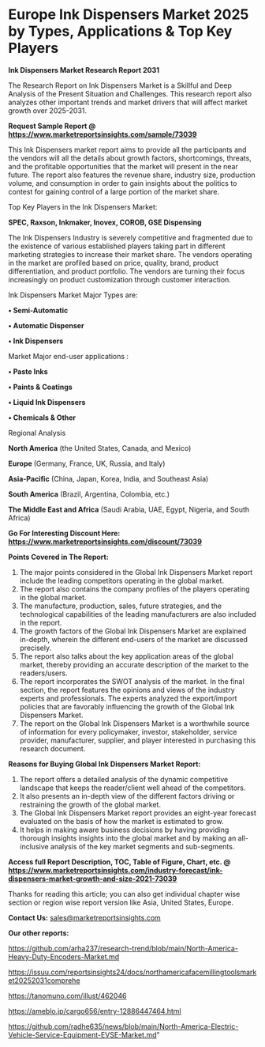 # Europe Ink Dispensers Market 2025 by Types, Applications & Top Key Players

<strong>Ink Dispensers Market Research Report 2031</strong>

The Research Report on Ink Dispensers Market is a Skillful and Deep Analysis of the Present Situation and Challenges. This research report also analyzes other important trends and market drivers that will affect market growth over 2025-2031.

<strong>Request Sample Report @ <a href=https://www.marketreportsinsights.com/sample/73039>https://www.marketreportsinsights.com/sample/73039</a></strong>

This Ink Dispensers market report aims to provide all the participants and the vendors will all the details about growth factors, shortcomings, threats, and the profitable opportunities that the market will present in the near future. The report also features the revenue share, industry size, production volume, and consumption in order to gain insights about the politics to contest for gaining control of a large portion of the market share.

Top Key Players in the Ink Dispensers Market:

<strong>SPEC, Raxson, Inkmaker, Inovex, COROB, GSE Dispensing</strong>

The Ink Dispensers Industry is severely competitive and fragmented due to the existence of various established players taking part in different marketing strategies to increase their market share. The vendors operating in the market are profiled based on price, quality, brand, product differentiation, and product portfolio. The vendors are turning their focus increasingly on product customization through customer interaction.

Ink Dispensers Market Major Types are:

<strong>• Semi-Automatic

• Automatic Dispenser

• Ink Dispensers</strong>

Market Major end-user applications :

<strong>• Paste Inks

• Paints & Coatings

• Liquid Ink Dispensers

• Chemicals & Other</strong>

Regional Analysis

</u><strong><b>North America</b></strong> (the United States, Canada, and Mexico)

<strong><b>Europe </b></strong>(Germany, France, UK, Russia, and Italy)

<strong><b>Asia-Pacific</b></strong> (China, Japan, Korea, India, and Southeast Asia)

<strong><b>South America</b></strong> (Brazil, Argentina, Colombia, etc.)

<strong><b>The Middle East and Africa</b></strong> (Saudi Arabia, UAE, Egypt, Nigeria, and South Africa)

<strong>Go For Interesting Discount Here: <a href=https://www.marketreportsinsights.com/discount/73039>https://www.marketreportsinsights.com/discount/73039</a></strong>

<strong>Points Covered in The Report:</strong>
<ol>
  <li>The major points considered in the Global Ink Dispensers Market report include the leading competitors operating in the global market.</li>
  <li>The report also contains the company profiles of the players operating in the global market.</li>
  <li>The manufacture, production, sales, future strategies, and the technological capabilities of the leading manufacturers are also included in the report.</li>
  <li>The growth factors of the Global Ink Dispensers Market are explained in-depth, wherein the different end-users of the market are discussed precisely.</li>
  <li>The report also talks about the key application areas of the global market, thereby providing an accurate description of the market to the readers/users.</li>
  <li>The report incorporates the SWOT analysis of the market. In the final section, the report features the opinions and views of the industry experts and professionals. The experts analyzed the export/import policies that are favorably influencing the growth of the Global Ink Dispensers Market.</li>
  <li>The report on the Global Ink Dispensers Market is a worthwhile source of information for every policymaker, investor, stakeholder, service provider, manufacturer, supplier, and player interested in purchasing this research document.</li>
</ol>
<strong>Reasons for Buying Global Ink Dispensers Market Report:</strong>

<ol>
  <li>The report offers a detailed analysis of the dynamic competitive landscape that keeps the reader/client well ahead of the competitors.</li>
  <li>It also presents an in-depth view of the different factors driving or restraining the growth of the global market.</li>
  <li>The Global Ink Dispensers Market report provides an eight-year forecast evaluated on the basis of how the market is estimated to grow.</li>
  <li>It helps in making aware business decisions by having providing thorough insights insights into the global market and by making an all-inclusive analysis of the key market segments and sub-segments.</li>
</ol>
<strong>Access full Report Description, TOC, Table of Figure, Chart, etc. @ <a href=https://www.marketreportsinsights.com/industry-forecast/ink-dispensers-market-growth-and-size-2021-73039>https://www.marketreportsinsights.com/industry-forecast/ink-dispensers-market-growth-and-size-2021-73039</a></strong>


Thanks for reading this article; you can also get individual chapter wise section or region wise report version like Asia, United States, Europe.

<strong>Contact Us:</strong>
sales@marketreportsinsights.com

<strong>Our other reports:</strong>

<a href=https://github.com/arha237/research-trend/blob/main/North-America-Heavy-Duty-Encoders-Market.md>https://github.com/arha237/research-trend/blob/main/North-America-Heavy-Duty-Encoders-Market.md</a>

<a href=https://issuu.com/reportsinsights24/docs/northamericafacemillingtoolsmarket20252031comprehe>https://issuu.com/reportsinsights24/docs/northamericafacemillingtoolsmarket20252031comprehe</a>

<a href=https://tanomuno.com/illust/462046>https://tanomuno.com/illust/462046</a>

<a href=https://ameblo.jp/cargo656/entry-12886447464.html>https://ameblo.jp/cargo656/entry-12886447464.html</a>

<a href=https://github.com/radhe635/news/blob/main/North-America-Electric-Vehicle-Service-Equipment-EVSE-Market.md>https://github.com/radhe635/news/blob/main/North-America-Electric-Vehicle-Service-Equipment-EVSE-Market.md</a>"
